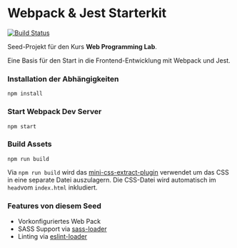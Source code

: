 # Webpack & Jest Starterkit

[![Build Status](https://travis-ci.com/web-programming-lab/webpack-jest-seed.svg?branch=master)](https://travis-ci.com/web-programming-lab/webpack-jest-seed)

Seed-Projekt für den Kurs **Web Programming Lab**.

Eine Basis für den Start in die Frontend-Entwicklung mit Webpack und Jest.

### Installation der Abhängigkeiten

```
npm install
```

### Start Webpack Dev Server

```
npm start
```

### Build Assets 

```
npm run build
```

Via `npm run build` wird das [mini-css-extract-plugin](https://github.com/webpack-contrib/mini-css-extract-plugin) verwendet um das CSS in eine separate Datei auszulagern. Die CSS-Datei wird automatisch im ``head``vom `index.html` inkludiert.


### Features von diesem Seed

* Vorkonfiguriertes Web Pack
* SASS Support via [sass-loader](https://github.com/jtangelder/sass-loader)
* Linting via [eslint-loader](https://github.com/MoOx/eslint-loader)